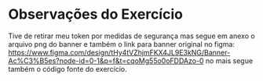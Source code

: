 # Observações do Exercício
Tive de retirar meu token por medidas de segurança mas segue em anexo o arquivo png do banner e também o link para banner original no figma: https://www.figma.com/design/tHy4tVZhjmFKX4JL9E3kNG/Banner-Ac%C3%B5es?node-id=0-1&p=f&t=cqoMg55o0oFDDAzo-0
no mais segue também o código fonte do exercício.